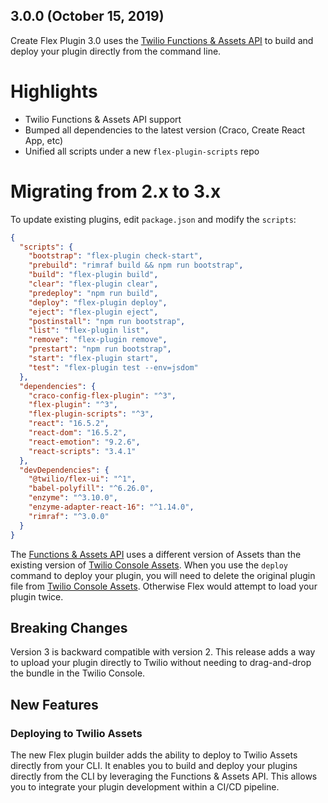 ## 3.0.0 (October 15, 2019)

Create Flex Plugin 3.0 uses the [Twilio Functions & Assets API](https://www.twilio.com/docs/runtime/functions-assets-api) to build and deploy your plugin directly from the command line.

# Highlights

* Twilio Functions & Assets API support
* Bumped all dependencies to the latest version (Craco, Create React App, etc)
* Unified all scripts under a new `flex-plugin-scripts` repo

# Migrating from 2.x to 3.x

To update existing plugins, edit `package.json` and modify the `scripts`:

```json
{
  "scripts": {
    "bootstrap": "flex-plugin check-start",
    "prebuild": "rimraf build && npm run bootstrap",
    "build": "flex-plugin build",
    "clear": "flex-plugin clear",
    "predeploy": "npm run build",
    "deploy": "flex-plugin deploy",
    "eject": "flex-plugin eject",
    "postinstall": "npm run bootstrap",
    "list": "flex-plugin list",
    "remove": "flex-plugin remove",
    "prestart": "npm run bootstrap",
    "start": "flex-plugin start",
    "test": "flex-plugin test --env=jsdom"
  },
  "dependencies": {
    "craco-config-flex-plugin": "^3",
    "flex-plugin": "^3",
    "flex-plugin-scripts": "^3",
    "react": "16.5.2",
    "react-dom": "16.5.2",
    "react-emotion": "9.2.6",
    "react-scripts": "3.4.1"
  },
  "devDependencies": {
    "@twilio/flex-ui": "^1",
    "babel-polyfill": "^6.26.0",
    "enzyme": "^3.10.0",
    "enzyme-adapter-react-16": "^1.14.0",
    "rimraf": "^3.0.0"
  }
}
```

The [Functions & Assets API](https://www.twilio.com/docs/runtime/functions-assets-api) uses a different version of Assets than the existing version of [Twilio Console Assets](https://www.twilio.com/console/assets). When you use the `deploy` command to deploy your plugin, you will need to delete the original plugin file from [Twilio Console Assets](https://www.twilio.com/console/assets). Otherwise Flex would attempt to load your plugin twice.

## Breaking Changes

Version 3 is backward compatible with version 2. This release adds a way to upload your plugin directly to Twilio without needing to drag-and-drop the bundle in the Twilio Console.

## New Features

### Deploying to Twilio Assets

The new Flex plugin builder adds the ability to deploy to Twilio Assets directly from your CLI. It enables you to build and deploy your plugins directly from the CLI by leveraging the Functions & Assets API. This allows you to integrate your plugin development within a CI/CD pipeline.
